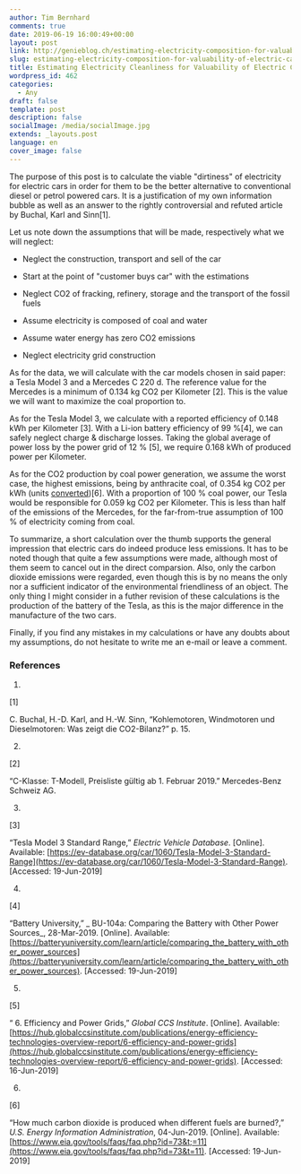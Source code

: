 ```yaml
---
author: Tim Bernhard
comments: true
date: 2019-06-19 16:00:49+00:00
layout: post
link: http://genieblog.ch/estimating-electricity-composition-for-valuability-of-electric-cars/
slug: estimating-electricity-composition-for-valuability-of-electric-cars
title: Estimating Electricity Cleanliness for Valuability of Electric Cars
wordpress_id: 462
categories:
  - Any
draft: false
template: post
description: false
socialImage: /media/socialImage.jpg
extends: _layouts.post
language: en
cover_image: false
---
```





The purpose of this post is to calculate the viable "dirtiness" of electricity for electric cars in order for them to be the better alternative to conventional diesel or petrol powered cars. It is a justification of my own information bubble as well as an answer to the rightly controversial and refuted article by Buchal, Karl and Sinn ​[1]​.







Let us note down the assumptions that will be made, respectively what we will neglect:







  * Neglect the construction, transport and sell of the car


  * Start at the point of "customer buys car" with the estimations


  * Neglect CO2 of fracking, refinery, storage and the transport of the fossil fuels


  * Assume electricity is composed of coal and water


  * Assume water energy has zero CO2 emissions
  * Neglect electricity grid construction






As for the data, we will calculate with the car models chosen in said paper: a Tesla Model 3 and a Mercedes C 220 d. The reference value for the Mercedes is a minimum of 0.134 kg CO2 per Kilometer ​[2]​. This is the value we will want to maximize the coal proportion to.







As for the Tesla Model 3, we calculate with a reported efficiency of 0.148 kWh per Kilometer ​[3]​. With a Li-ion battery efficiency of 99 % ​[4]​, we can safely neglect charge & discharge losses. Taking the global average of power loss by the power grid of 12 % ​[5]​, we require 0.168 kWh of produced power per Kilometer.







As for the CO2 production by coal power generation, we assume the worst case, the highest emissions, being by anthracite coal, of 0.354 kg CO2 per kWh (units [converted](https://www.google.com/search?q=0.0002286+Pounds%2FBtu+in+kg%2FkWh)) ​[6]​. With a proportion of 100 % coal power, our Tesla would be responsible for 0.059 kg CO2 per Kilometer. This is less than half of the emissions of the Mercedes, for the far-from-true assumption of 100 % of electricity coming from coal.







To summarize, a short calculation over the thumb supports the general impression that electric cars do indeed produce less emissions. It has to be noted though that quite a few assumptions were made, although most of them seem to cancel out in the direct comparsion. Also, only the carbon dioxide emissions were regarded, even though this is by no means the only nor a sufficient indicator of the environmental friendliness of an object. The only thing I might consider in a futher revision of these calculations is the production of the battery of the Tesla, as this is the major difference in the manufacture of the two cars.







Finally, if you find any mistakes in my calculations or have any doubts about my assumptions, do not hesitate to write me an e-mail or leave a comment.







### References

  1. 


[1]

C. Buchal, H.-D. Karl, and H.-W. Sinn, “Kohlemotoren, Windmotoren und Dieselmotoren: Was zeigt die CO2-Bilanz?” p. 15.






  2. 


[2]

“C-Klasse: T-Modell, Preisliste gültig ab 1. Februar 2019.” Mercedes-Benz Schweiz AG.






  3. 


[3]

“Tesla Model 3 Standard Range,” _Electric Vehicle Database_.  [Online]. Available: [https://ev-database.org/car/1060/Tesla-Model-3-Standard-Range](https://ev-database.org/car/1060/Tesla-Model-3-Standard-Range). [Accessed: 19-Jun-2019]






  4. 


[4]

“Battery University,” _ BU-104a: Comparing the Battery with Other Power Sources_, 28-Mar-2019.  [Online]. Available: [https://batteryuniversity.com/learn/article/comparing_the_battery_with_other_power_sources](https://batteryuniversity.com/learn/article/comparing_the_battery_with_other_power_sources). [Accessed: 19-Jun-2019]






  5. 


[5]

“ 6. Efficiency and Power Grids,” _Global CCS Institute_.  [Online]. Available: [https://hub.globalccsinstitute.com/publications/energy-efficiency-technologies-overview-report/6-efficiency-and-power-grids](https://hub.globalccsinstitute.com/publications/energy-efficiency-technologies-overview-report/6-efficiency-and-power-grids). [Accessed: 16-Jun-2019]






  6. 


[6]

“How much carbon dioxide is produced when different fuels are burned?,” _U.S. Energy Information Administration_, 04-Jun-2019.  [Online]. Available: [https://www.eia.gov/tools/faqs/faq.php?id=73&t;=11](https://www.eia.gov/tools/faqs/faq.php?id=73&t=11). [Accessed: 19-Jun-2019]








